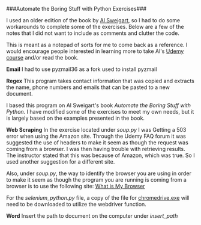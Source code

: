 ###Automate the Boring Stuff with Python Exercises###

I used an older edition of the book by [Al Sweigart](https://www.https://automatetheboringstuff.com/),
so I had to do some workarounds to complete some of the exercises. Below are a
few of the notes that I did not want to include as comments and clutter the
code.

This is meant as a notepad of sorts for me to come back as a reference.
I would encourage people interested in learning more to take Al's
[Udemy course](https://www.udemy.com/course/automate) and/or read the book.

**Email**
I had to use pyzmail36 as a fork used to install pyzmail

**Regex**
This program takes contact information that was copied and extracts the name,
phone numbers and emails that can be pasted to a new document.

I based this program on Al Sweigart's book *Automate the Boring Stuff
with Python*. I have modified some of the exercises to meet my own needs, but
it is largely based on the examples presented in the book.

**Web Scraping**
In the exercise located under *soup.py* I was Getting a 503 error when using
the Amazon site. Through the Udemy FAQ forum it was suggested the use of
headers to make it seem as though the request was coming from a browser.
I was then having trouble with retrieving results. The instructor stated that
this was because of Amazon, which was true. So I used another suggestion for
a different site.

Also, under *soup.py*, the way to identify the browser you are using in order
to make it seem as though the program you are running is coming from a browser
is to use the following site: [What is My Browser](https://www.whatismybrowser.com/detect/what-is-my-user-agent)

For the *selenium_python.py* file, a copy of the file for
[chromedrive.exe](https://chromedriver.chromium.org/downloads) will
need to be downloaded to utilize the webdriver function.

**Word**
Insert the path to document on the computer under *insert_path*
